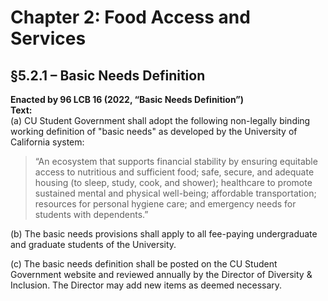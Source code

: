# Chapter 2: Food Access and Services

## §5.2.1 – Basic Needs Definition 

**Enacted by 96 LCB 16 (2022, “Basic Needs Definition”)**  
**Text:**  
(a) CU Student Government shall adopt the following non-legally binding working definition of "basic needs" as developed by the University of California system:  
> “An ecosystem that supports financial stability by ensuring equitable access to nutritious and sufficient food; safe, secure, and adequate housing (to sleep, study, cook, and shower); healthcare to promote sustained mental and physical well-being; affordable transportation; resources for personal hygiene care; and emergency needs for students with dependents.”

(b) The basic needs provisions shall apply to all fee-paying undergraduate and graduate students of the University.

(c) The basic needs definition shall be posted on the CU Student Government website and reviewed annually by the Director of Diversity & Inclusion. The Director may add new items as deemed necessary.

